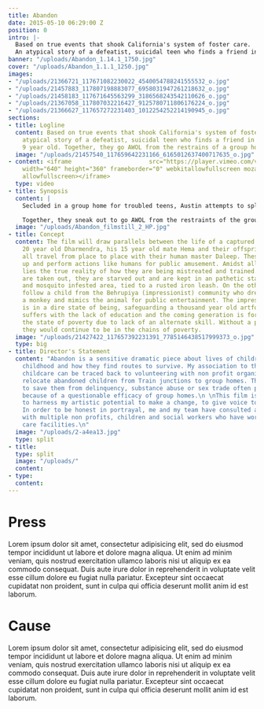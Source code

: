 ```yaml
---
title: Abandon
date: 2015-05-10 06:29:00 Z
position: 0
intro: |-
  Based on true events that shook California's system of foster care.
  An atypical story of a defeatist, suicidal teen who finds a friend in an oversexed 9 year old . Together, they go AWOL from the restrains of a group home facility.
banner: "/uploads/Abandon_1.14.1_1750.jpg"
cover: "/uploads/Abandon_1.1.1_1250.jpg"
images:
- "/uploads/21366721_117671082230022_4540054788241555532_o.jpg"
- "/uploads/21457883_117807198883077_6958031947261218632_o.jpg"
- "/uploads/21458183_117671645563299_3186568243542110626_o.jpg"
- "/uploads/21367058_117807032216427_9125780711806176224_o.jpg"
- "/uploads/21366627_117657272231403_1012254252214190945_o.jpg"
sections:
- title: Logline
  content: Based on true events that shook California's system of foster care. An
    atypical story of a defeatist, suicidal teen who finds a friend in an oversexed
    9 year old. Together, they go AWOL from the restrains of a group home facility.
  image: "/uploads/21457540_117659642231166_6165012637400717635_o.jpg"
- content: <iframe                      src="https://player.vimeo.com/video/249123981?color=fff&portrait=0"
    width="640" height="360" frameborder="0" webkitallowfullscreen mozallowfullscreen
    allowfullscreen></iframe>
  type: video
- title: Synopsis
  content: |
    Secluded in a group home for troubled teens, Austin attempts to splice his left wrist before he is pinned down by an employee. In the time of dire support, Austin meets a wisp of a girl - Faith.

    Together, they sneak out to go AWOL from the restraints of the group home. But, the world outside is cruel and they are underprepared. What emerges is a powerful study of the sensibility of at-risk kids confined in a broken system , ostracized by the society.
  image: "/uploads/Abandon_filmstill_2_HP.jpg"
- title: Concept
  content: The film will draw parallels between the life of a captured monkey family,
    20 year old Dharmendra, his 15 year old mate Hema and their offspring Isha. They
    all travel from place to place with their human master Daleep. These animals dress
    up and perform actions like humans for public amusement. Amidst all the frolic
    lies the true reality of how they are being mistreated and trained. Their teeth
    are taken out, they are starved out and are kept in an pathetic state in a flies
    and mosquito infested area, tied to a rusted iron leash. On the other hand, we
    follow a child from the Behrupiya (impressionist) community who dresses up like
    a monkey and mimics the animal for public entertainment. The impressionist community
    is in a dire state of being, safeguarding a thousand year old artform. The community
    suffers with the lack of education and the coming generation is forced to be in
    the state of poverty due to lack of an alternate skill. Without a proper rehabilitation,
    they would continue to be in the chains of poverty.
  image: "/uploads/21427422_117657392231391_7785146438517999373_o.jpg"
  type: big
- title: Director's Statement
  content: "Abandon is a sensitive dramatic piece about lives of children with scarred
    childhood and how they find routes to survive. My association to the cause of
    childcare can be traced back to volunteering with non profit organizations that
    relocate abandoned children from Train junctions to group homes. These efforts
    to save them from delinquency, substance abuse or sex trade often proved futile
    because of a questionable efficacy of group homes.\n \nThis film is an effort
    to harness my artistic potential to make a change, to give voice to the mute.
    In order to be honest in portrayal, me and my team have consulted and collaborated
    with multiple non profits, children and social workers who have worked in foster
    care facilities.\n"
  image: "/uploads/2-a4ea13.jpg"
  type: split
- title: 
  type: split
  image: "/uploads/"
  content: 
- type: 
  content: 
---
```




# Press

Lorem ipsum dolor sit amet, consectetur adipisicing elit, sed do eiusmod tempor incididunt ut labore et dolore magna aliqua. Ut enim ad minim veniam, quis nostrud exercitation ullamco laboris nisi ut aliquip ex ea commodo consequat. Duis aute irure dolor in reprehenderit in voluptate velit esse cillum dolore eu fugiat nulla pariatur. Excepteur sint occaecat cupidatat non proident, sunt in culpa qui officia deserunt mollit anim id est laborum.

# Cause

Lorem ipsum dolor sit amet, consectetur adipisicing elit, sed do eiusmod tempor incididunt ut labore et dolore magna aliqua. Ut enim ad minim veniam, quis nostrud exercitation ullamco laboris nisi ut aliquip ex ea commodo consequat. Duis aute irure dolor in reprehenderit in voluptate velit esse cillum dolore eu fugiat nulla pariatur. Excepteur sint occaecat cupidatat non proident, sunt in culpa qui officia deserunt mollit anim id est laborum.
